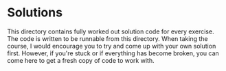 # Solutions

This directory contains fully worked out solution code for every
exercise.  The code is written to be runnable from this directory.
When taking the course, I would encourage you to try and come up
with your own solution first.   However, if you're stuck or if
everything has become broken, you can come here to get a fresh
copy of code to work with.





